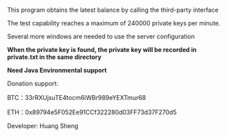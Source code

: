 
This program obtains the latest balance by calling the third-party interface

The test capability reaches a maximum of 240000 private keys per minute. 

Several more windows are needed to use the server configuration

**When the private key is found, the private key will be recorded in private.txt in the same directory**

**Need Java Environmental support**







Donation support:

BTC：33rRXUjsuTE4tocm6iWBr989eYEXTmur68

ETH：0x89794e5F052Ee91CCf322280d03FF73d37F270d5


Developer: Huang Sheng
